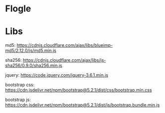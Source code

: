 # Flogle

# Libs

md5: https://cdnjs.cloudflare.com/ajax/libs/blueimp-md5/2.12.0/js/md5.min.js

sha256: https://cdnjs.cloudflare.com/ajax/libs/js-sha256/0.9.0/sha256.min.js

jquery: https://code.jquery.com/jquery-3.6.1.min.js

bootstrap css: https://cdn.jsdelivr.net/npm/bootstrap@5.2.1/dist/css/bootstrap.min.css

bootstrap js: https://cdn.jsdelivr.net/npm/bootstrap@5.2.1/dist/js/bootstrap.bundle.min.js

